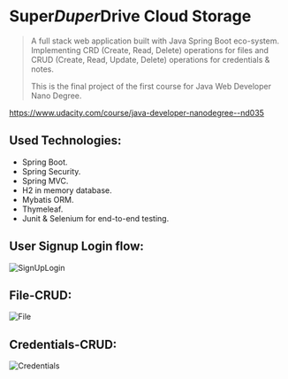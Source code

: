 # Super*Duper*Drive Cloud Storage
> A full stack web application built with Java Spring Boot eco-system. Implementing CRD (Create, Read, Delete) operations for files and CRUD (Create, Read, Update, Delete)  operations for credentials & notes. 
> 
> This is the final project of the first course for Java Web Developer Nano Degree.
> 
https://www.udacity.com/course/java-developer-nanodegree--nd035


## Used Technologies:
- Spring Boot.
- Spring Security.
- Spring MVC.
- H2 in memory database.
- Mybatis ORM.
- Thymeleaf.
- Junit & Selenium for end-to-end testing.

## User Signup Login flow:
![SignUpLogin](https://user-images.githubusercontent.com/37670647/147603594-277785ac-b94b-4049-88aa-ffcf1d2bb455.gif)

## File-CRUD:
![File](https://user-images.githubusercontent.com/37670647/147603588-f698075a-c878-4958-8ce1-cd5d3e0b2b81.gif)

## Credentials-CRUD:
![Credentials](https://user-images.githubusercontent.com/37670647/147603618-cee0c041-a7e2-414c-8900-a60fe9fcb2f6.gif)
